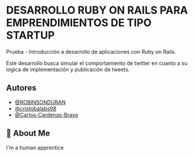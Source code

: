 # DESARROLLO RUBY ON RAILS PARA EMPRENDIMIENTOS DE TIPO STARTUP

Prueba - Introducción a desarrollo de aplicaciones
con Ruby on Rails.

Este desarrollo busca simular el comportamiento de twitter en cuanto a su lógica de implementación y publicación de
tweets.

## Autores

- [@ROBINSONDURAN](https://www.github.com/ROBINSONDURAN)
- [@cristobalabs98](https://github.com/cristobalabs98)
- [@Carlos-Cardenas-Bravo](https://github.com/Carlos-Cardenas-Bravo)

## 🚀 About Me
I'm a human apprentice

